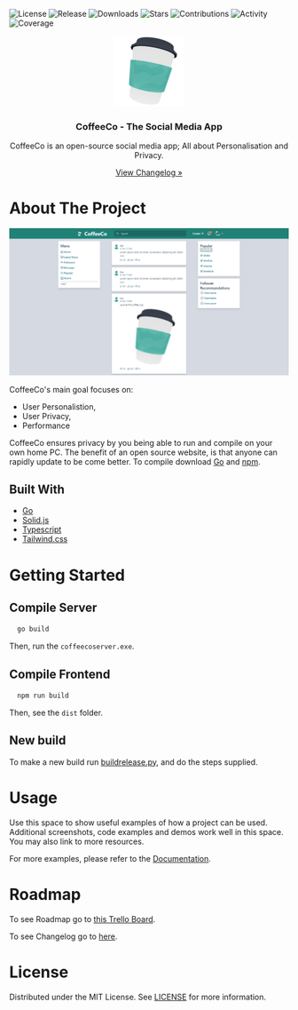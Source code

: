 <!--Used https://github.com/othneildrew/Best-README-Template/blob/master/README.md-->

![License](https://img.shields.io/github/license/Blockitifluy/CoffeeCo.svg)
![Release](https://img.shields.io/github/release/Blockitifluy/CoffeeCo.svg)
![Downloads](https://img.shields.io/github/downloads/Blockitifluy/CoffeeCo/total.svg)
![Stars](	https://img.shields.io/github/stars/Blockitifluy/CoffeeCo.svg)
![Contributions](https://img.shields.io/github/contributors/Blockitifluy/CoffeeCo)
![Activity](https://img.shields.io/github/commit-activity/m/Blockitifluy/CoffeeCo)
![Coverage](https://img.shields.io/coveralls/github/badges/shields)

<div align="center">
  <img src="src/assets/logos/logo128.png" alt="CoffeeCo Logo"/>
  <h3>CoffeeCo - The Social Media App</h3>
  <p>CoffeeCo is an open-source social media app; All about Personalisation and Privacy.</p>
  <a href="./CHANGELOG.md">View Changelog »</a>
</div>

# About The Project

![Coffee Website Showoff](./meta/showoff.png)

CoffeeCo's main goal focuses on:

- User Personalistion,
- User Privacy,
- Performance

CoffeeCo ensures privacy by you being able to run and compile on your own home PC. The benefit of an open source website, is that anyone can rapidly update to be come better. To compile download [Go](https://go.dev) and [npm](https://nodejs.org/download).

## Built With

- [Go](https://www.go.dev/)
- [Solid.js](https://www.solidjs.com/)
- [Typescript](https://www.typescriptlang.org/)
- [Tailwind.css](https://www.tailwindcss.com/)

# Getting Started

## Compile Server

```bash
  go build
```

Then, run the `coffeecoserver.exe`.

## Compile Frontend

```bash
  npm run build
```

Then, see the `dist` folder.

## New build

To make a new build run [buildrelease.py](./meta/buildrelease.py), and do the steps supplied.

# Usage

Use this space to show useful examples of how a project can be used. Additional screenshots, code examples and demos work well in this space. You may also link to more resources.

For more examples, please refer to the [Documentation](./DOCUMENTATION.md).

# Roadmap

To see Roadmap go to [this Trello Board](https://trello.com/b/qI7UAaDw/coffeeco).

To see Changelog go to [here](./CHANGELOG.md).

# License

Distributed under the MIT License. See [LICENSE](./LICENSE) for more information.

